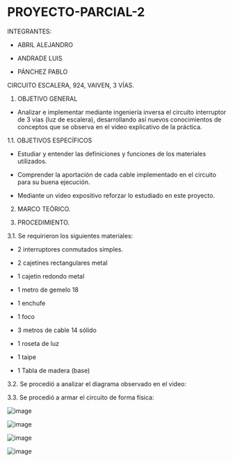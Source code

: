 # PROYECTO-PARCIAL-2

INTEGRANTES:

- ABRIL ALEJANDRO

- ANDRADE LUIS

- PÁNCHEZ PABLO

CIRCUITO ESCALERA, 924, VAIVEN, 3 VÍAS.

1. OBJETIVO GENERAL

- Analizar e implementar mediante ingeniería inversa el circuito interruptor de 3 vías (luz de escalera), desarrollando así nuevos conocimientos de conceptos que se observa en el video explicativo de la práctica.

1.1. OBJETIVOS ESPECÍFICOS

- Estudiar y entender las definiciones y funciones de los materiales utilizados.

- Comprender la aportación de cada cable implementado en el circuito para su buena ejecución.

- Mediante un video expositivo reforzar lo estudiado en este proyecto.

2. MARCO TEÓRICO.


3. PROCEDIMIENTO.

3.1. Se requirieron los siguientes materiales:

- 2 interruptores conmutados simples.

- 2 cajetines rectangulares metal

- 1 cajetin redondo metal

- 1 metro de gemelo 18

- 1 enchufe

- 1 foco

- 3 metros de cable 14 sólido

- 1 roseta de luz

- 1 taipe

- 1 Tabla de madera (base)

3.2. Se procedió a analizar el diagrama observado en el video:




3.3. Se procedió a armar el circuito de forma física:

![image](https://user-images.githubusercontent.com/117920423/212818060-77cbe066-d583-4bdc-87a5-3c0e9e1a93a9.png)

![image](https://user-images.githubusercontent.com/117920423/212818115-49bb1cc0-2b1f-4e2a-bde4-5d3821dac482.png)

![image](https://user-images.githubusercontent.com/117920423/212818181-90293063-abf8-4b06-afd1-3a02fc1efcdc.png)

![image](https://user-images.githubusercontent.com/117920423/212818230-c346a48f-cef4-448e-8005-33b23f187cd5.png)















